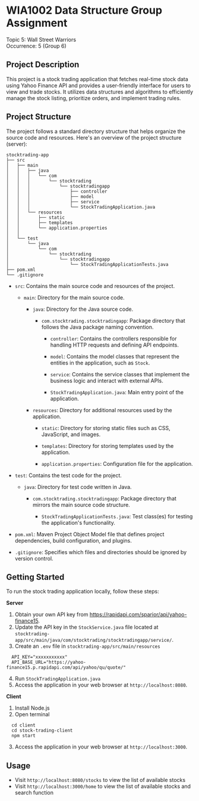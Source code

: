 # WIA1002 Data Structure Group Assignment
Topic 5: Wall Street Warriors  
Occurrence: 5 (Group 6)

## Project Description
This project is a stock trading application that fetches real-time stock data using Yahoo Finance API and provides a user-friendly interface for users to view and trade stocks. It utilizes data structures and algorithms to efficiently manage the stock listing, prioritize orders, and implement trading rules.

## Project Structure

The project follows a standard directory structure that helps organize the source code and resources. Here's an overview of the project structure (server):

```
stocktrading-app
├── src
│   ├── main
│   │   ├── java
│   │   │   └── com
│   │   │       └── stocktrading
│   │   │           └── stocktradingapp
│   │   │               ├── controller
│   │   │               ├── model
│   │   │               ├── service
│   │   │               └── StockTradingApplication.java
│   │   └── resources
│   │       ├── static
│   │       ├── templates
│   │       └── application.properties
│   │           
│   └── test
│       └── java
│           └── com
│               └── stocktrading
│                   └── stocktradingapp
│                       └── StockTradingApplicationTests.java
├── pom.xml
└── .gitignore
```

- `src`: Contains the main source code and resources of the project.

  - `main`: Directory for the main source code.

    - `java`: Directory for the Java source code.

      - `com.stocktrading.stocktradingapp`: Package directory that follows the Java package naming convention.

        - `controller`: Contains the controllers responsible for handling HTTP requests and defining API endpoints.

        - `model`: Contains the model classes that represent the entities in the application, such as `Stock`.

        - `service`: Contains the service classes that implement the business logic and interact with external APIs.

        - `StockTradingApplication.java`: Main entry point of the application.

    - `resources`: Directory for additional resources used by the application.

      - `static`: Directory for storing static files such as CSS, JavaScript, and images.

      - `templates`: Directory for storing templates used by the application.

      - `application.properties`: Configuration file for the application.

- `test`: Contains the test code for the project.

  - `java`: Directory for test code written in Java.

    - `com.stocktrading.stocktradingapp`: Package directory that mirrors the main source code structure.

      - `StockTradingApplicationTests.java`: Test class(es) for testing the application's functionality.

- `pom.xml`: Maven Project Object Model file that defines project dependencies, build configuration, and plugins.

- `.gitignore`: Specifies which files and directories should be ignored by version control.

## Getting Started

To run the stock trading application locally, follow these steps:

**Server**  
1. Obtain your own API key from https://rapidapi.com/sparior/api/yahoo-finance15.
2. Update the API key in the `StockService.java` file located at `stocktrading-app/src/main/java/com/stocktrading/stocktradingapp/service/`.
3. Create an `.env` file in `stocktrading-app/src/main/resources`
  ```
    API_KEY="xxxxxxxxxxx"  
    API_BASE_URL="https://yahoo-finance15.p.rapidapi.com/api/yahoo/qu/quote/"
  ```
4. Run `StockTradingApplication.java`  
5. Access the application in your web browser at `http://localhost:8080`.

**Client**  
1. Install Node.js  
2. Open terminal
  ```
    cd client
    cd stock-trading-client
    npm start
  ```
3. Access the application in your web browser at `http://localhost:3000`.  
   
## Usage

- Visit `http://localhost:8080/stocks` to view the list of available stocks
- Visit `http://localhost:3000/home` to view the list of available stocks and search function